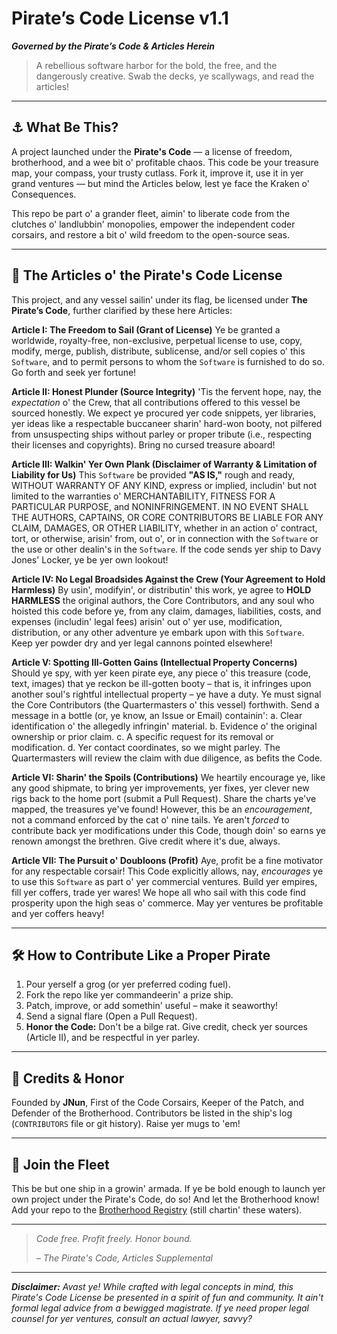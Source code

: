 # Pirate’s Code License v1.1

**_Governed by the Pirate’s Code & Articles Herein_**

> A rebellious software harbor for the bold, the free, and the dangerously creative. Swab the decks, ye scallywags, and read the articles!

---

## ⚓️ What Be This?

A project launched under the **Pirate's Code** — a license of freedom, brotherhood, and a wee bit o' profitable chaos. This code be your treasure map, your compass, your trusty cutlass. Fork it, improve it, use it in yer grand ventures — but mind the Articles below, lest ye face the Kraken o' Consequences.

This repo be part o' a grander fleet, aimin' to liberate code from the clutches o' landlubbin' monopolies, empower the independent coder corsairs, and restore a bit o' wild freedom to the open-source seas.

---

## 📜 The Articles o' the Pirate's Code License

This project, and any vessel sailin' under its flag, be licensed under **The Pirate’s Code**, further clarified by these here Articles:

**Article I: The Freedom to Sail (Grant of License)**
Ye be granted a worldwide, royalty-free, non-exclusive, perpetual license to use, copy, modify, merge, publish, distribute, sublicense, and/or sell copies o' this `Software`, and to permit persons to whom the `Software` is furnished to do so. Go forth and seek yer fortune!

**Article II: Honest Plunder (Source Integrity)**
'Tis the fervent hope, nay, the *expectation* o' the Crew, that all contributions offered to this vessel be sourced honestly. We expect ye procured yer code snippets, yer libraries, yer ideas like a respectable buccaneer sharin' hard-won booty, not pilfered from unsuspecting ships without parley or proper tribute (i.e., respecting their licenses and copyrights). Bring no cursed treasure aboard!

**Article III: Walkin' Yer Own Plank (Disclaimer of Warranty & Limitation of Liability for Us)**
This `Software` be provided **"AS IS,"** rough and ready, WITHOUT WARRANTY OF ANY KIND, express or implied, includin' but not limited to the warranties o' MERCHANTABILITY, FITNESS FOR A PARTICULAR PURPOSE, and NONINFRINGEMENT. IN NO EVENT SHALL THE AUTHORS, CAPTAINS, OR CORE CONTRIBUTORS BE LIABLE FOR ANY CLAIM, DAMAGES, OR OTHER LIABILITY, whether in an action o' contract, tort, or otherwise, arisin' from, out o', or in connection with the `Software` or the use or other dealin's in the `Software`. If the code sends yer ship to Davy Jones' Locker, ye be yer own lookout!

**Article IV: No Legal Broadsides Against the Crew (Your Agreement to Hold Harmless)**
By usin', modifyin', or distributin' this work, ye agree to **HOLD HARMLESS** the original authors, the Core Contributors, and any soul who hoisted this code before ye, from any claim, damages, liabilities, costs, and expenses (includin' legal fees) arisin' out o' yer use, modification, distribution, or any other adventure ye embark upon with this `Software`. Keep yer powder dry and yer legal cannons pointed elsewhere!

**Article V: Spotting Ill-Gotten Gains (Intellectual Property Concerns)**
Should ye spy, with yer keen pirate eye, any piece o' this treasure (code, text, images) that ye reckon be ill-gotten booty – that is, it infringes upon another soul's rightful intellectual property – ye have a duty. Ye must signal the Core Contributors (the Quartermasters o' this vessel) forthwith. Send a message in a bottle (or, ye know, an Issue or Email) containin':
    a. Clear identification o' the allegedly infringin' material.
    b. Evidence o' the original ownership or prior claim.
    c. A specific request for its removal or modification.
    d. Yer contact coordinates, so we might parley.
The Quartermasters will review the claim with due diligence, as befits the Code.

**Article VI: Sharin' the Spoils (Contributions)**
We heartily encourage ye, like any good shipmate, to bring yer improvements, yer fixes, yer clever new rigs back to the home port (submit a Pull Request). Share the charts ye've mapped, the treasures ye've found! However, this be an *encouragement*, not a command enforced by the cat o' nine tails. Ye aren't *forced* to contribute back yer modifications under this Code, though doin' so earns ye renown amongst the brethren. Give credit where it's due, always.

**Article VII: The Pursuit o' Doubloons (Profit)**
Aye, profit be a fine motivator for any respectable corsair! This Code explicitly allows, nay, *encourages* ye to use this `Software` as part o' yer commercial ventures. Build yer empires, fill yer coffers, trade yer wares! We hope all who sail with this code find prosperity upon the high seas o' commerce. May yer ventures be profitable and yer coffers heavy!

---

## 🛠 How to Contribute Like a Proper Pirate

1.  Pour yerself a grog (or yer preferred coding fuel).
2.  Fork the repo like yer commandeerin' a prize ship.
3.  Patch, improve, or add somethin' useful – make it seaworthy!
4.  Send a signal flare (Open a Pull Request).
5.  **Honor the Code:** Don't be a bilge rat. Give credit, check yer sources (Article II), and be respectful in yer parley.

---

## 🍻 Credits & Honor

Founded by **JNun**, First of the Code Corsairs, Keeper of the Patch, and Defender of the Brotherhood.
Contributors be listed in the ship's log (`CONTRIBUTORS` file or git history). Raise yer mugs to 'em!

---

## 🧭 Join the Fleet

This be but one ship in a growin' armada. If ye be bold enough to launch yer own project under the Pirate's Code, do so! And let the Brotherhood know!
Add your repo to the [Brotherhood Registry](#) (still chartin' these waters).

---

> *Code free. Profit freely. Honor bound.*
>
> _– The Pirate's Code, Articles Supplemental_

---

***Disclaimer:** Avast ye! While crafted with legal concepts in mind, this Pirate's Code License be presented in a spirit of fun and community. It ain't formal legal advice from a bewigged magistrate. If ye need proper legal counsel for yer ventures, consult an actual lawyer, savvy?*